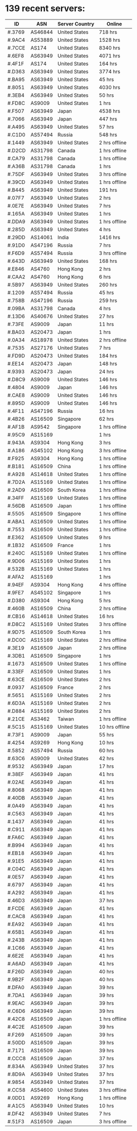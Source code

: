 # 139 recent servers:

| ID | ASN | Server Country | Online |
| ------ | ------ | ------ | ------ |
| #.3769 | AS46844 | United States | 718 hrs |
| #.9AC4 | AS53889 | United States | 1528 hrs |
| #.7CCE | AS174 | United States | 8340 hrs |
| #.6EF8 | AS63949 | United States | 4071 hrs |
| #.4F1F | AS174 | United States | 164 hrs |
| #.D363 | AS63949 | United States | 3774 hrs |
| #.BA95 | AS63949 | United States | 45 hrs |
| #.8051 | AS63949 | United States | 4030 hrs |
| #.3EB4 | AS63949 | United States | 50 hrs |
| #.FD8C | AS9009 | United States | 1 hrs |
| #.F507 | AS63949 | Japan | 4538 hrs |
| #.7066 | AS63949 | Japan | 447 hrs |
| #.A495 | AS63949 | United States | 57 hrs |
| #.C1D0 | AS57494 | Russia | 548 hrs |
| #.1449 | AS63949 | United States | 2 hrs offline |
| #.D2CD | AS31798 | Canada | 1 hrs offline |
| #.CA79 | AS31798 | Canada | 1 hrs offline |
| #.A36B | AS31798 | Canada | 1 hrs |
| #.75DF | AS63949 | United States | 3 hrs offline |
| #.39CD | AS63949 | United States | 1 hrs offline |
| #.B445 | AS63949 | United States | 191 hrs |
| #.07F7 | AS63949 | United States | 2 hrs |
| #.0E7E | AS63949 | United States | 7 hrs |
| #.165A | AS63949 | United States | 1 hrs |
| #.DDA9 | AS63949 | United States | 1 hrs offline |
| #.285D | AS63949 | United States | 4 hrs |
| #.29DD | AS14061 | India | 1416 hrs |
| #.91D0 | AS47196 | Russia | 7 hrs |
| #.F6D9 | AS57494 | Russia | 3 hrs offline |
| #.643D | AS63949 | United States | 168 hrs |
| #.E846 | AS4760 | Hong Kong | 2 hrs |
| #.CAA2 | AS4760 | Hong Kong | 6 hrs |
| #.5B97 | AS63949 | United States | 260 hrs |
| #.1209 | AS57494 | Russia | 45 hrs |
| #.758B | AS47196 | Russia | 259 hrs |
| #.09BA | AS31798 | Canada | 4 hrs |
| #.13D6 | AS40676 | United States | 27 hrs |
| #.73FE | AS9009 | Japan | 11 hrs |
| #.BA03 | AS20473 | Japan | 1 hrs |
| #.0A34 | AS18978 | United States | 2 hrs offline |
| #.7535 | AS27176 | United States | 7 hrs |
| #.FD9D | AS20473 | United States | 184 hrs |
| #.EE14 | AS20473 | Japan | 148 hrs |
| #.9393 | AS20473 | Japan | 24 hrs |
| #.D8C9 | AS9009 | United States | 146 hrs |
| #.4804 | AS9009 | Japan | 146 hrs |
| #.CAE8 | AS9009 | United States | 146 hrs |
| #.895D | AS9009 | United States | 146 hrs |
| #.4F11 | AS47196 | Russia | 16 hrs |
| #.4B26 | AS16509 | Singapore | 62 hrs |
| #.AF1B | AS9542 | Singapore | 1 hrs offline |
| #.95C9 | AS15169 |  | 1 hrs |
| #.943A | AS9304 | Hong Kong | 3 hrs |
| #.A186 | AS45102 | Hong Kong | 3 hrs offline |
| #.F925 | AS9304 | Hong Kong | 1 hrs offline |
| #.B181 | AS16509 | China | 1 hrs offline |
| #.A928 | AS14618 | United States | 1 hrs offline |
| #.7D2A | AS15169 | United States | 1 hrs offline |
| #.2AD9 | AS16509 | South Korea | 1 hrs offline |
| #.34FF | AS15169 | United States | 1 hrs offline |
| #.56DB | AS16509 | Japan | 1 hrs offline |
| #.5505 | AS16509 | Singapore | 1 hrs offline |
| #.ABA1 | AS16509 | United States | 1 hrs offline |
| #.7553 | AS16509 | United States | 1 hrs offline |
| #.E362 | AS16509 | United States | 9 hrs |
| #.1B32 | AS16509 | France | 1 hrs |
| #.240C | AS15169 | United States | 1 hrs offline |
| #.9D06 | AS15169 | United States | 1 hrs |
| #.532B | AS15169 | United States | 1 hrs |
| #.AFA2 | AS15169 |  | 1 hrs |
| #.94EF | AS9304 | Hong Kong | 4 hrs offline |
| #.9FE7 | AS45102 | Singapore | 1 hrs |
| #.D380 | AS9304 | Hong Kong | 5 hrs |
| #.460B | AS16509 | China | 2 hrs offline |
| #.CB16 | AS14618 | United States | 16 hrs |
| #.D8C2 | AS15169 | United States | 3 hrs offline |
| #.9D75 | AS16509 | South Korea | 1 hrs |
| #.DC0C | AS15169 | United States | 2 hrs offline |
| #.3E19 | AS16509 | Japan | 2 hrs offline |
| #.3DB1 | AS16509 | Singapore | 1 hrs |
| #.1673 | AS16509 | United States | 1 hrs offline |
| #.33EF | AS16509 | United States | 1 hrs |
| #.63CE | AS16509 | United States | 2 hrs |
| #.0937 | AS16509 | France | 2 hrs |
| #.5651 | AS15169 | United States | 2 hrs |
| #.6D3A | AS15169 | United States | 2 hrs |
| #.D884 | AS15169 | United States | 2 hrs |
| #.21CE | AS3462 | Taiwan | 1 hrs offline |
| #.5C15 | AS15169 | United States | 10 hrs offline |
| #.73F1 | AS9009 | Japan | 55 hrs |
| #.4254 | AS9269 | Hong Kong | 10 hrs |
| #.5852 | AS57494 | Russia | 60 hrs |
| #.63C6 | AS9009 | United States | 42 hrs |
| #.9532 | AS63949 | Japan | 17 hrs |
| #.38EF | AS63949 | Japan | 41 hrs |
| #.02AE | AS63949 | Japan | 41 hrs |
| #.8068 | AS63949 | Japan | 41 hrs |
| #.40DB | AS63949 | Japan | 41 hrs |
| #.0A49 | AS63949 | Japan | 41 hrs |
| #.C563 | AS63949 | Japan | 41 hrs |
| #.1437 | AS63949 | Japan | 41 hrs |
| #.C911 | AS63949 | Japan | 41 hrs |
| #.FA6C | AS63949 | Japan | 41 hrs |
| #.B994 | AS63949 | Japan | 41 hrs |
| #.EB18 | AS63949 | Japan | 41 hrs |
| #.91E5 | AS63949 | Japan | 41 hrs |
| #.C04C | AS63949 | Japan | 41 hrs |
| #.0E57 | AS63949 | Japan | 41 hrs |
| #.6797 | AS63949 | Japan | 41 hrs |
| #.A292 | AS63949 | Japan | 41 hrs |
| #.46D3 | AS63949 | Japan | 37 hrs |
| #.FCDE | AS63949 | Japan | 41 hrs |
| #.CAC8 | AS63949 | Japan | 41 hrs |
| #.EA92 | AS63949 | Japan | 41 hrs |
| #.65B1 | AS63949 | Japan | 41 hrs |
| #.243B | AS63949 | Japan | 41 hrs |
| #.1C66 | AS63949 | Japan | 41 hrs |
| #.6E2E | AS63949 | Japan | 41 hrs |
| #.A6AD | AS63949 | Japan | 41 hrs |
| #.F26D | AS63949 | Japan | 40 hrs |
| #.9B2F | AS63949 | Japan | 40 hrs |
| #.DFA0 | AS63949 | Japan | 39 hrs |
| #.7DA1 | AS63949 | Japan | 39 hrs |
| #.9EAC | AS63949 | Japan | 39 hrs |
| #.C6D6 | AS63949 | Japan | 39 hrs |
| #.42C8 | AS16509 | Japan | 1 hrs offline |
| #.4C2E | AS16509 | Japan | 39 hrs |
| #.F269 | AS16509 | Japan | 39 hrs |
| #.50DD | AS16509 | Japan | 39 hrs |
| #.7171 | AS16509 | Japan | 39 hrs |
| #.CCC8 | AS16509 | Japan | 37 hrs |
| #.834A | AS63949 | United States | 37 hrs |
| #.8D9A | AS63949 | United States | 37 hrs |
| #.9854 | AS63949 | United States | 37 hrs |
| #.CC58 | AS54600 | United States | 3 hrs offline |
| #.0DD1 | AS9269 | Hong Kong | 1 hrs offline |
| #.A1C5 | AS63949 | United States | 10 hrs |
| #.DF42 | AS63949 | United States | 7 hrs |
| #.51F3 | AS16509 | Japan | 3 hrs offline |

